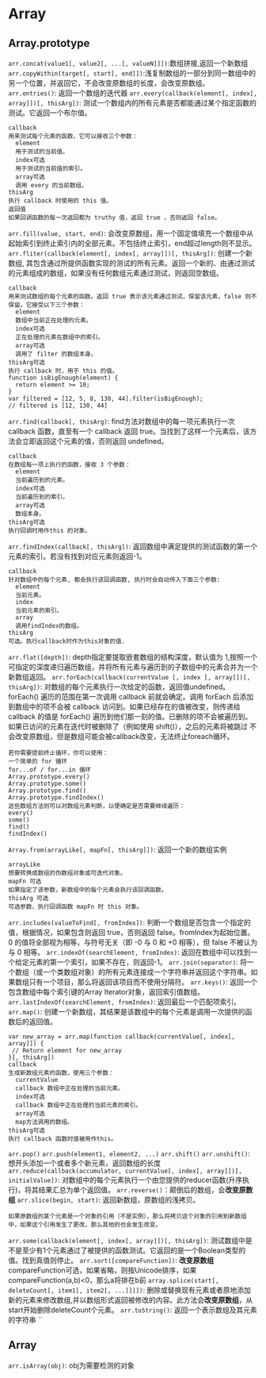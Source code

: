 # Array
## Array.prototype
`arr.concat(value1[, value2[, ...[, valueN]]])`:数组拼接,返回一个新数组
`arr.copyWithin(target[, start[, end]])`:浅复制数组的一部分到同一数组中的另一个位置，并返回它，不会改变原数组的长度，会改变原数组。
`arr.entries()`: 返回一个数组的迭代器
`arr.every(callback(element[, index[, array]])[, thisArg])`: 测试一个数组内的所有元素是否都能通过某个指定函数的测试。它返回一个布尔值。
```
callback
用来测试每个元素的函数，它可以接收三个参数：
  element
  用于测试的当前值。
  index可选
  用于测试的当前值的索引。
  array可选
  调用 every 的当前数组。
thisArg
执行 callback 时使用的 this 值。
返回值
如果回调函数的每一次返回都为 truthy 值，返回 true ，否则返回 false。
```
`arr.fill(value, start, end)`: 会改变原数组，用一个固定值填充一个数组中从起始索引到终止索引内的全部元素。不包括终止索引，end超过length则不显示。
`arr.fliter(callback(element[, index[, array]])[, thisArg])`: 创建一个新数组, 其包含通过所提供函数实现的测试的所有元素。返回一个新的、由通过测试的元素组成的数组，如果没有任何数组元素通过测试，则返回空数组。 
```
callback
用来测试数组的每个元素的函数。返回 true 表示该元素通过测试，保留该元素，false 则不保留。它接受以下三个参数：
  element
  数组中当前正在处理的元素。
  index可选
  正在处理的元素在数组中的索引。
  array可选
  调用了 filter 的数组本身。
thisArg可选
执行 callback 时，用于 this 的值。
function isBigEnough(element) {
  return element >= 10;
}
var filtered = [12, 5, 8, 130, 44].filter(isBigEnough);
// filtered is [12, 130, 44]
```
`arr.find(callback[, thisArg)`: find方法对数组中的每一项元素执行一次 callback 函数，直至有一个 callback 返回 true。当找到了这样一个元素后，该方法会立即返回这个元素的值，否则返回 undefined。
```
callback
在数组每一项上执行的函数，接收 3 个参数：
  element
  当前遍历到的元素。
  index可选
  当前遍历到的索引。
  array可选
  数组本身。
thisArg可选
执行回调时用作this 的对象。
```
`arr.findIndex(callback[, thisArg])`: 返回数组中满足提供的测试函数的第一个元素的索引。若没有找到对应元素则返回-1。
```
callback
针对数组中的每个元素, 都会执行该回调函数, 执行时会自动传入下面三个参数:
  element
  当前元素。
  index
  当前元素的索引。
  array
  调用findIndex的数组。
thisArg
可选。执行callback时作为this对象的值.
```
`arr.flat([depth])`: depth指定要提取嵌套数组的结构深度，默认值为 1,按照一个可指定的深度递归遍历数组，并将所有元素与遍历到的子数组中的元素合并为一个新数组返回。
`arr.forEach(callback(currentValue [, index [, array]])[, thisArg])`: 对数组的每个元素执行一次给定的函数，返回值undefined。
forEach() 遍历的范围在第一次调用 callback 前就会确定。调用 forEach 后添加到数组中的项不会被 callback 访问到。如果已经存在的值被改变，则传递给 callback 的值是 forEach() 遍历到他们那一刻的值。已删除的项不会被遍历到。如果已访问的元素在迭代时被删除了（例如使用 shift()），之后的元素将被跳过
不会改变原数组，但是数组可能会被callback改变，无法终止foreach循环。
```
若你需要提前终止循环，你可以使用：
一个简单的 for 循环
for...of / for...in 循环
Array.prototype.every()
Array.prototype.some()
Array.prototype.find()
Array.prototype.findIndex()
这些数组方法则可以对数组元素判断，以便确定是否需要继续遍历：
every()
some()
find()
findIndex()
```
`Array.from(arrayLike[, mapFn[, thisArg]])`: 返回一个新的数组实例
```
arrayLike
想要转换成数组的伪数组对象或可迭代对象。
mapFn 可选
如果指定了该参数，新数组中的每个元素会执行该回调函数。
thisArg 可选
可选参数，执行回调函数 mapFn 时 this 对象。
```
`arr.includes(valueToFind[, fromIndex])`: 判断一个数组是否包含一个指定的值，根据情况，如果包含则返回 true，否则返回 false。fromIndex为起始位置。0 的值将全部视为相等，与符号无关（即 -0 与 0 和 +0 相等），但 false 不被认为与 0 相等。
`arr.indexOf(searchElement, fromIndex)`: 返回在数组中可以找到一个给定元素的第一个索引，如果不存在，则返回-1。
`arr.join(separator)`: 将一个数组（或一个类数组对象）的所有元素连接成一个字符串并返回这个字符串。如果数组只有一个项目，那么将返回该项目而不使用分隔符。
`arr.keys()`: 返回一个包含数组中每个索引键的Array Iterator对象，返回索引值数组。
`arr.lastIndexOf(searchElement, fromIndex)`: 返回最后一个匹配项索引。
`arr.map()`: 创建一个新数组，其结果是该数组中的每个元素是调用一次提供的函数后的返回值。
```
var new_array = arr.map(function callback(currentValue[, index[, array]]) {
 // Return element for new_array 
}[, thisArg])
callback
生成新数组元素的函数，使用三个参数：
  currentValue
  callback 数组中正在处理的当前元素。
  index可选
  callback 数组中正在处理的当前元素的索引。
  array可选
  map方法调用的数组。
thisArg可选
执行 callback 函数时值被用作this。
```
`arr.pop()`
`arr.push(element1, element2, ...)`
`arr.shift()`
`arr.unshift()`: 想开头添加一个或者多个新元素，返回数组的长度
`arr.reduce(callback(accumulator, currentValue[, index[, array]])[, initialValue])`: 对数组中的每个元素执行一个由您提供的reducer函数(升序执行)，将其结果汇总为单个返回值。
`arr.reverse()`：颠倒后的数组，会**改变原数组**
`arr.slice(begin, start)`: 返回新数组，原数组的浅拷贝。
```
如果原数组的某个元素是一个对象的引用（不是实例），那么将拷贝这个对象的引用到新数组中，如果这个引用发生了更改，那么其他的也会发生改变。
```
`arr.some(callback(element[, index[, array]])[, thisArg])`: 测试数组中是不是至少有1个元素通过了被提供的函数测试。它返回的是一个Boolean类型的值。找到真值则停止。
`arr.sort([compareFunction])`: **改变原数组**compareFunction可选，如果省略，则按Unicode排序，如果compareFunction(a,b)<0，那么a将排在b前
`array.splice(start[, deleteCount[, item1[, item2[, ...]]]])`: 删除或替换现有元素或者原地添加新的元素来修改数组,并以数组形式返回被修改的内容。此方法会**改变原数组**，从start开始删除deleteCount个元素。
`arr.toString()`: 返回一个表示数组及其元素的字符串
``

## Array
`arr.isArray(obj)`: obj为需要检测的对象











